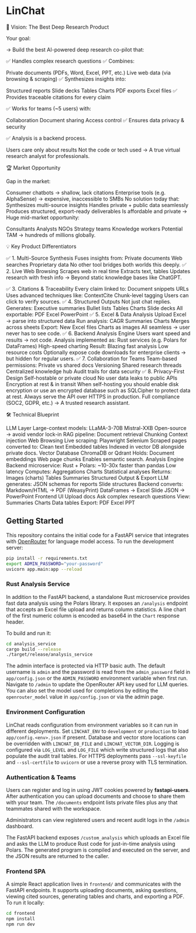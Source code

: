 # LinChat
🌟 Vision: The Best Deep Research Product

Your goal:

→ Build the best AI-powered deep research co-pilot that:

✅ Handles complex research questions
✅ Combines:

Private documents (PDFs, Word, Excel, PPT, etc.)
Live web data (via browsing & scraping)
✅ Synthesizes insights into:

Structured reports
Slide decks
Tables
Charts
PDF exports
Excel files
✅ Provides traceable citations for every claim

✅ Works for teams (~5 users) with:

Collaboration
Document sharing
Access control
✅ Ensures data privacy & security

✅ Analysis is a backend process.

Users care only about results
Not the code or tech used
→ A true virtual research analyst for professionals.

🏆 Market Opportunity

Gap in the market:

Consumer chatbots → shallow, lack citations
Enterprise tools (e.g. AlphaSense) → expensive, inaccessible to SMBs
No solution today that:
Synthesizes multi-source insights
Handles private + public data seamlessly
Produces structured, export-ready deliverables
Is affordable and private
→ Huge mid-market opportunity:

Consultants
Analysts
NGOs
Strategy teams
Knowledge workers
Potential TAM → hundreds of millions globally.

💡 Key Product Differentiators

✅ 1. Multi-Source Synthesis
Fuses insights from:
Private documents
Web searches
Proprietary data
No other tool bridges both worlds this deeply.
✅ 2. Live Web Browsing
Scrapes web in real time
Extracts text, tables
Updates research with fresh info
→ Beyond static knowledge bases like ChatGPT.

✅ 3. Citations & Traceability
Every claim linked to:
Document snippets
URLs
Uses advanced techniques like:
ContextCite
Chunk-level tagging
Users can click to verify sources.
✅ 4. Structured Outputs
Not just chat replies.
Generates:
Executive summaries
Bullet lists
Tables
Charts
Slide decks
All exportable:
PDF
Excel
PowerPoint
✅ 5. Excel & Data Analysis
Upload Excel → parse into structured data
Run analysis:
CAGR
Summaries
Charts
Merges across sheets
Export:
New Excel files
Charts as images
All seamless → user never has to see code.
✅ 6. Backend Analysis Engine
Users want speed and results → not code.
Analysis implemented as:
Rust services (e.g. Polars for DataFrames)
High-speed charting
Result:
Blazing fast analysis
Low resource costs
Optionally expose code downloads for enterprise clients → but hidden for regular users.
✅ 7. Collaboration for Teams
Team-based permissions:
Private vs shared docs
Versioning
Shared research threads
Centralized knowledge hub
Audit trails for data security
✅ 8. Privacy-First Design
Self-hostable or private cloud
No user data leaks to public APIs
Encryption at rest & in transit
When self-hosting you should enable disk encryption or use an encrypted
database such as SQLCipher to protect data at rest. Always serve the API over
HTTPS in production.
Full compliance (SOC2, GDPR, etc.)
→ A trusted research assistant.

🛠 Technical Blueprint

LLM Layer
Large-context models:
LLaMA-3-70B
Mistral-XXB
Open-source → avoid vendor lock-in
RAG pipeline:
Document retrieval
Chunking
Context injection
Web Browsing
Live scraping:
Playwright
Selenium
Scraped pages converted to:
Clean text
Embedded tables
Indexed in vector DB alongside private docs.
Vector Database
ChromaDB or Qdrant
Holds:
Document embeddings
Web page chunks
Enables semantic search.
Analysis Engine
Backend microservice:
Rust + Polars:
~10-30x faster than pandas
Low latency
Computes:
Aggregations
Charts
Statistical analyses
Returns:
Images (charts)
Tables
Summaries
Structured Output & Export
LLM generates:
JSON schemas for reports
Slide structures
Backend converts:
Markdown/HTML → PDF (WeasyPrint)
DataFrames → Excel
Slide JSON → PowerPoint
Frontend UI
Upload docs
Ask complex research questions
View:
Summaries
Charts
Data tables
Export:
PDF
Excel
PPT

## Getting Started

This repository contains the initial code for a FastAPI service that integrates with [OpenRouter](https://openrouter.ai/) for language model access. To run the development server:

```bash
pip install -r requirements.txt
export ADMIN_PASSWORD="your-password"
uvicorn app.main:app --reload
```

### Rust Analysis Service

In addition to the FastAPI backend, a standalone Rust microservice provides
fast data analysis using the Polars library. It exposes an `/analysis` endpoint
that accepts an Excel file upload and returns column statistics. A line chart of
the first numeric column is encoded as base64 in the `Chart` response header.

To build and run it:

```bash
cd analysis_service
cargo build --release
./target/release/analysis_service
```

The admin interface is protected via HTTP basic auth. The default username is `admin` and the password is read from the `admin_password` field in `app/config.json` or the `ADMIN_PASSWORD` environment variable when first run. Navigate to `/admin` to update the OpenRouter API key used for LLM queries.
You can also set the model used for completions by editing the `openrouter_model` value in `app/config.json` or via the admin page.

### Environment Configuration

LinChat reads configuration from environment variables so it can run in different
deployments. Set `LINCHAT_ENV` to `development` or `production` to load
`app/config.<env>.json` if present. Database and vector store locations can be
overridden with `LINCHAT_DB_FILE` and `LINCHAT_VECTOR_DIR`. Logging is
configured via `LOG_LEVEL` and `LOG_FILE` which write structured logs that also
populate the audit trail tables. For HTTPS deployments pass `--ssl-keyfile` and
`--ssl-certfile` to `uvicorn` or use a reverse proxy with TLS termination.

### Authentication & Teams

Users can register and log in using JWT cookies powered by **fastapi-users**. After authentication you can upload documents and choose to share them with your team. The `/documents` endpoint lists private files plus any that teammates shared with the workspace.

Administrators can view registered users and recent audit logs in the `/admin` dashboard.

The FastAPI backend exposes `/custom_analysis` which uploads an Excel file and asks the LLM to produce Rust code for just-in-time analysis using Polars. The generated program is compiled and executed on the server, and the JSON results are returned to the caller.

### Frontend SPA

A simple React application lives in `frontend/` and communicates with the FastAPI
endpoints. It supports uploading documents, asking questions, viewing cited
sources, generating tables and charts, and exporting a PDF. To run it locally:

```bash
cd frontend
npm install
npm run dev
```

